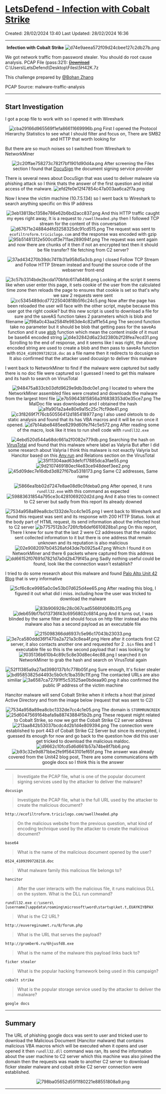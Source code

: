 # [LetsDefend - Infection with Cobalt Strike](https://app.letsdefend.io/challenge/infection-cobalt-strike)
Created: 28/02/2024 13:40
Last Updated: 28/02/2024 16:36
* * *
<div align=center>

**Infection with Cobalt Strike**
![d74e9aeea572f09d24cbee127c2db27b.png](../../_resources/d74e9aeea572f09d24cbee127c2db27b.png)
</div>

We got network traffic from password stealer. You should do root cause analysis.
PCAP File (pass:321): [~~Download~~](https://files-ld.s3.us-east-2.amazonaws.com/5H42K.zip) C:\Users\LetsDefend\Desktop\Files\5H42K.7z

This challenge prepared by [@Bohan Zhang](https://www.linkedin.com/in/bohan-zhang-078751137/)

PCAP Source: malware-traffic-analysis
* * *
## Start Investigation
I got a pcap file to work with so I opened it with Wireshark
<div align=center>

![cba29166d965569f1efa86611669996b.png](../../_resources/cba29166d965569f1efa86611669996b.png)
First I opened the Protocol Hierarchy Statistics to see what I should filter and focus on, There are SMB2 and HTTP that worth looking for 
</div>
But there are so much noises so I switched from Wireshark to NetworkMiner
<div align=center>

![2c20ffae758273c782f7bf1901d90d4a.png](../../_resources/2c20ffae758273c782f7bf1901d90d4a.png)
After screening the Files section I found that [DocuSign](https://www.docusign.com/) the document signing service provider
</div>

There is several news about DocuSign that was used to deliver malware via phishing attack so I think thats the answer of the first question and initial access of the malware.
![efd2fe0e12f47854c47a003aa6ca2f7a.png](../../_resources/efd2fe0e12f47854c47a003aa6ca2f7a.png)

Now I knew the victim machine (10.7.5.134) so I went back to Wireshark to search anything specific on this IP address
<div align=center>

![3eb13813bc1358e786e62b6bd2acc837.png](../../_resources/3eb13813bc1358e786e62b6bd2acc837.png)
And this HTTP traffic caught my eyes right away, It is a request to `/swellheaded.php` then I followed TCP stream for the content of this conversation
![d67671e24884d4fd3258325dc91cd515.png](../../_resources/d67671e24884d4fd3258325dc91cd515.png)
The request was sent to `ecofiltroform.triciclogo.com` and the response was encoded with gzip
![95b51481312e500cdf3e711ae289094f.png](../../_resources/95b51481312e500cdf3e711ae289094f.png)
The request was sent again and now there are chunks of it then if not an encrypted text then it should be file transfer? file fetching from C2 server?


![37ad434270b39dc7411b31a958d5a3cb.png](../../_resources/37ad434270b39dc7411b31a958d5a3cb.png)
I closed Follow TCP Stream and Follow HTTP Stream instead and found the source code of the webserver front-end


![3c57b3314bde2bcda170bfdc617a8486.png](../../_resources/3c57b3314bde2bcda170bfdc617a8486.png)
Looking at the script it seems like when user enter this page, it sets cookie of the user from the calculated time zone then reloads the page to ensures that cookie is set so that's why we saw 2 requests were sent 
![cc5345489dcd77225040818b5f6c24c5.png](../../_resources/cc5345489dcd77225040818b5f6c24c5.png)
Now after the page has been reloaded the user will face with the other script, maybe because this user got the right cookie? but this new script is used to download a file for sure and the saveAS function takes 2 parameters which is blob and filename ![f98a0c43aa2584fe983de4c82aff1e54.png](../../_resources/f98a0c43aa2584fe983de4c82aff1e54.png)
The second function take no parameter but it should be blob that getting pass for the saveAs function and it use [atob](https://developer.mozilla.org/en-US/docs/Web/API/atob) function which mean the content inside of it must be base64 encoded string
![d4e32842d6a23d2380b2f28fea7ecd31.png](../../_resources/d4e32842d6a23d2380b2f28fea7ecd31.png)
Scrolling to the end of response, and it seems like I was right, the above encoded string are used to create a blob and then pass to saveAs function with `0524_4109399728218.doc` as a file name then it redirects to docusign so It also confirmed that the attacker used docusign to deliver this malware
</div>

I went back to NetworkMiner to find if the malware were captured but sadly there is no doc file were captured so I guessed I need to get this malware and its hash to search on VirusTotal
<div align=center>

![948475a833cb03dfd9629e9db3bdc0e1.png](../../_resources/948475a833cb03dfd9629e9db3bdc0e1.png)
I located to where the NetworkMiner assembled files were created and downloads the malware from the largest html file
![e7b59643815856a3f6838353d0e35ce7.png](../../_resources/e7b59643815856a3f6838353d0e35ce7.png)
The MalDoc file was downloaded and I obtained the hash
![a1fa901a2a4e80e9a15c25c7fcf9de41.png](../../_resources/a1fa901a2a4e80e9a15c25c7fcf9de41.png)
![c3f8269f7f76cb50556412d185418977.png](../../_resources/c3f8269f7f76cb50556412d185418977.png)
I also used oletools to do static analysis and found that its has VBA macros and it will be run once it opened.
![d7b14abe8485ee8299d60fe7f4c5e572.png](../../_resources/d7b14abe8485ee8299d60fe7f4c5e572.png)
After reading some of the macro, look like it tries to run shell code with `rundll32.exe`

![4ebd520d544a68dc661a2f0082e779db.png](../../_resources/4ebd520d544a68dc661a2f0082e779db.png)
Searching the hash on [VirusTotal](https://www.virustotal.com/gui/file/0b22278ddb598d63f07eb983bcf307e0852cd3005c5bc15d4a4f26455562c8ec) and found that this malware where label as Valyria But after I did some research about Valyria I think this malware is not exactly Valyria but Hancitor based on this [Any.run](https://any.run/malware-trends/hancitor) and Relations section on the VirusTotal
![35f11304aad63defcf17885dca3fae55.png](../../_resources/35f11304aad63defcf17885dca3fae55.png)
![9d2107469180ecf4e83ce948deef3ee2.png](../../_resources/9d2107469180ecf4e83ce948deef3ee2.png)
![45d09dec7e16dbd3d827f67ba5318173.png](../../_resources/45d09dec7e16dbd3d827f67ba5318173.png)
Same C2 addresses, Same name

![5866ea1bb02d7247e8ae08d9c0fdeba0.png](../../_resources/5866ea1bb02d7247e8ae08d9c0fdeba0.png)
After opened, it runs `rundll32.exe` with this command as expected
![59883631854a795ce3c4281069202d2d.png](../../_resources/59883631854a795ce3c4281069202d2d.png)
And it also tries to connect to C2 server but sadly from this report its already downed

![7534a958a89ea8cbc1332de7cc4c1e05.png](../../_resources/7534a958a89ea8cbc1332de7cc4c1e05.png)
I went back to Wireshark and found this request was sent and its response with 200 HTTP Status. look at the body part of HTML request, its send information about the infected host to C2 server 
![b7757512b3c726fcfb6def6610828ba1.png](../../_resources/b7757512b3c726fcfb6def6610828ba1.png)
On this report, There I knew for sure that the last 2 were C2 addresses that the maldoc sent collected information to it but there is one address that remain unknown and its reputation is also malicious 
![02e9082097b04526afd43de7b0925a47.png](../../_resources/02e9082097b04526afd43de7b0925a47.png)
Which I found it on NetworkMiner and there 6 packets where captured from this address
![dd66152f07691d7821d7a0d2b479f45a.png](../../_resources/dd66152f07691d7821d7a0d2b479f45a.png)
Sadly nothing useful could be found, look like the connection wasn't establish?
</div>

I tried to do some research about this malware and found [Palo Alto Unit 42 Blog](https://unit42.paloaltonetworks.com/hancitor-infections-cobalt-strike/) that is very informative 
<div align=center>

![5cf6c8ce9985a0c0e53b07d625d4ee65.png](../../_resources/5cf6c8ce9985a0c0e53b07d625d4ee65.png)
After reading this blog, I figured it out what did i miss. including how the user was tricked to download the malware

![83b906928c28c067cad5566fd068b315.png](../../_resources/83b906928c28c067cad5566fd068b315.png)
![deb659bf7b013736f43c6956802c6814.png](../../_resources/deb659bf7b013736f43c6956802c6814.png)
And it turns out, I was blinded by the same filter and should focus on http filter instead also this malware also has a second payload as an executable file

![215098366dd6937c5e96c17043b23033.png](../../_resources/215098366dd6937c5e96c17043b23033.png)
![3e7ca580ddd36f1470a2a721a3c8ea4f.png](../../_resources/3e7ca580ddd36f1470a2a721a3c8ea4f.png)
Here after it contacts first C2 server, it also contacts another one and requested for 2 `.bin` files and 1 executable file so this is the second payload that I was looking for
![f035136b610b4c89c5c8e30d8ec4ec88.png](../../_resources/f035136b610b4c89c5c8e30d8ec4ec88.png)
I searched it on NetworkMiner to grab the hash and search on VirusTotal again

![52f11385a9a27ad3980137b1c778b05f.png](../../_resources/52f11385a9a27ad3980137b1c778b05f.png)
Sure enough, It's ficker stealer
![bd95853825d4493c5b0cfc1ba359c11f.png](../../_resources/bd95853825d4493c5b0cfc1ba359c11f.png)
The contacted URLs are also similiar 
![3a6587ca72791ff5c53525ae0bdeaa90.png](../../_resources/3a6587ca72791ff5c53525ae0bdeaa90.png)
it also confirmed the public IP address of the victim machine 
</div>

Hancitor malware will send Cobalt Strike when it infects a host that joined Active Directory and from the image below (request that was sent to C2)
<div align=center>

![7534a958a89ea8cbc1332de7cc4c1e05.png](../../_resources/7534a958a89ea8cbc1332de7cc4c1e05.png)
The domain is `STORMRUNCREEK`
![25d6047569164bafa9a88743884f5b2b.png](../../_resources/25d6047569164bafa9a88743884f5b2b.png)
These request might related to Cobalt Strike, so now we got the Cobalt Strike C2 server address
![213aa842b53037bcdc4d2b1d4e809394.png](../../_resources/213aa842b53037bcdc4d2b1d4e809394.png)
The connection were established to port 443 of Cobalt Strike C2 Server but since its encrypted, i guessed its enough for now and go back to the question how did this user get tricked to download the malicious maldoc.
![d9662c10fcd5d6d661b57a74be8f7bb6.png](../../_resources/d9662c10fcd5d6d661b57a74be8f7bb6.png)
![b93c32e9d871bbe2fe9f5643101ef65f.png](../../_resources/b93c32e9d871bbe2fe9f5643101ef65f.png)
The answer was already covered from the Unit42 blog post, There are some communications with google docs so I think this is the answer
</div>


* * *
> Investigate the PCAP file, what is one of the popular document signing services used by the attacker to deliver the malware?
```
docusign
```

> Investigate the PCAP file, what is the full URL used by the attacker to create the malicious document?
```
http://ecofiltroform.triciclogo.com/swellheaded.php
```

> On the malicious website from the previous question, what kind of encoding technique used by the attacker to create the malicious document?
```
base64
```

> What is the name of the malicious document opened by the user?
```
0524_4109399728218.doc
```

> What malware family this malicious file belongs to?
```
hancitor
```

> After the user interacts with the malicious file, it runs malicious DLL on the system. What is the DLL run command?
```
rundll32.exe c:\users\[username]\appdata\roaming\microsoft\word\startup\ket.t,EUAYKIYBPAX
```

> What is the C2 URL?
```
http://euvereginumet.ru/8/forum.php
```

> What is the URL that serves the payload?
```
http://gromber6.ru/6hjusfd8.exe
```

> What is the name of the malware this payload links back to?
```
ficker stealer
```

> What is the popular hacking framework being used in this campaign?
```
cobalt strike
```

> What is the popular storage service used by the attacker to deliver the malware?
```
google docs
```

* * *
## Summary
The URL of phishing google docs was sent to user and tricked user to download the Malicious Document (Hancitor malware) that contains malicious VBA macros which will be executed when it opens and user opened it then `rundll32.dll` command was ran, Its send the information about the user machine to C2 server which this machine was also joined the domain then the requests was made to another C2 server to download ficker stealer malware and cobalt strike C2 server connection were established.

<div align=center>

![798ba05652d55f1f80221e88551808a9.png](../../_resources/798ba05652d55f1f80221e88551808a9.png)
</div>

* * *
